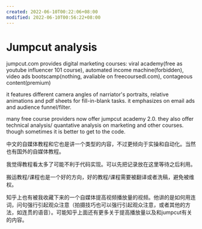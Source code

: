 ```yaml
---
created: 2022-06-10T00:22:06+08:00
modified: 2022-06-10T00:56:22+08:00
---
```


# Jumpcut analysis

jumpcut.com provides digital marketing courses:
viral academy(free as youtube influencer 101 course), automated income machine(forbidden), video ads bootscamp(nothing, avaliable on freecoursedl.com), contageous content(premium)

it features different camera angles of narriator's portraits, relative animations and pdf sheets for fill-in-blank tasks. it emphasizes on email ads and audience funnel/filter.

many free course providers now offer jumpcut academy 2.0. they also offer technical analysis/ quantative analysis on marketing and other courses. though sometimes it is better to get to the code.

中文的自媒体教程和它也是讲一个类型的内容，不过更倾向于实操和自动化。当然也有国外的自媒体教程。

我觉得教程看太多了可能不利于代码实现。可以先把记录放在这里等待之后利用。

搬运教程/课程也是一个好的方向，好的教程/课程需要被翻译或者洗稿，避免被维权。

知乎上也有被我收藏下来的一个自媒体提高视频播放量的视频。他讲的是如何用连词，问句强行引起观众注意（拍摄技巧也可以强行引起观众注意，或者其他的方法，如连贯的语音）。可能知乎上面还有更多关于提高播放量以及和jumpcut有关的内容。
